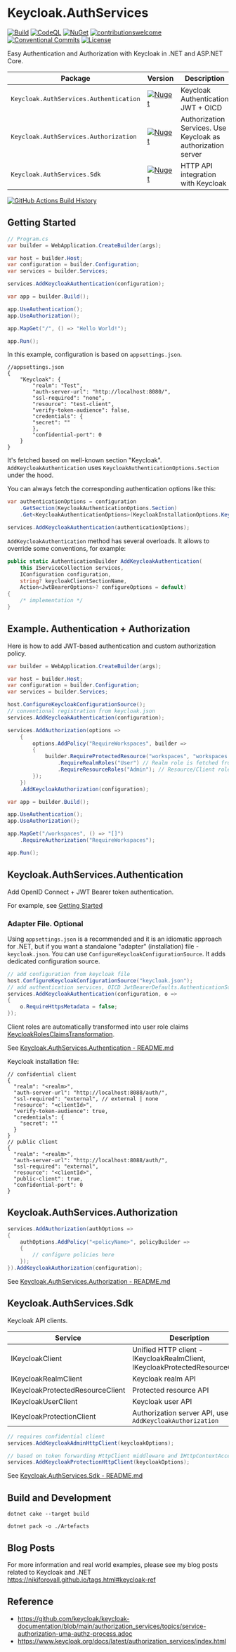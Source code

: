 # Keycloak.AuthServices

[![Build](https://github.com/NikiforovAll/keycloak-authorization-services-dotnet/actions/workflows/build.yml/badge.svg?branch=main)](https://github.com/NikiforovAll/keycloak-authorization-services-dotnet/actions/workflows/build.yml)
[![CodeQL](https://github.com/NikiforovAll/keycloak-authorization-services-dotnet/actions/workflows/codeql-analysis.yml/badge.svg)](https://github.com/NikiforovAll/keycloak-authorization-services-dotnet/actions/workflows/codeql-analysis.yml)
[![NuGet](https://img.shields.io/nuget/dt/Keycloak.AuthServices.Authentication.svg)](https://nuget.org/packages/Keycloak.AuthServices.Authentication)
[![contributionswelcome](https://img.shields.io/badge/contributions-welcome-brightgreen.svg?style=flat)](https://github.com/nikiforovall/keycloak-authorization-services-dotnet)
[![Conventional Commits](https://img.shields.io/badge/Conventional%20Commits-1.0.0-yellow.svg)](https://conventionalcommits.org)
[![License](https://img.shields.io/badge/license-MIT-blue.svg)](https://github.com/nikiforovall/keycloak-authorization-services-dotnet/blob/main/LICENSE.md)

Easy Authentication and Authorization with Keycloak in .NET and ASP.NET Core.

Package                                | Version                                                                                                                                  | Description
---------------------------------------|------------------------------------------------------------------------------------------------------------------------------------------|--------------------------------------------------------------------------
`Keycloak.AuthServices.Authentication` | [![Nuget](https://img.shields.io/nuget/v/Keycloak.AuthServices.Authentication.svg)](https://nuget.org/packages/Keycloak.AuthServices.Authentication)                         | Keycloak Authentication JWT + OICD
`Keycloak.AuthServices.Authorization`  | [![Nuget](https://img.shields.io/nuget/v/Keycloak.AuthServices.Authorization.svg)](https://nuget.org/packages/Keycloak.AuthServices.Authorization) | Authorization Services. Use Keycloak as authorization server
`Keycloak.AuthServices.Sdk`            | [![Nuget](https://img.shields.io/nuget/v/Keycloak.AuthServices.Sdk.svg)](https://nuget.org/packages/Keycloak.AuthServices.Sdk)     | HTTP API integration with Keycloak

[![GitHub Actions Build History](https://buildstats.info/github/chart/nikiforovall/keycloak-authorization-services-dotnet?branch=main&includeBuildsFromPullRequest=false)](https://github.com/NikiforovAll/keycloak-authorization-services-dotnet/actions)

## Getting Started

```csharp
// Program.cs
var builder = WebApplication.CreateBuilder(args);

var host = builder.Host;
var configuration = builder.Configuration;
var services = builder.Services;

services.AddKeycloakAuthentication(configuration);

var app = builder.Build();

app.UseAuthentication();
app.UseAuthorization();

app.MapGet("/", () => "Hello World!");

app.Run();
```

In this example, configuration is based on `appsettings.json`.

```jsonc
//appsettings.json
{
    "Keycloak": {
        "realm": "Test",
        "auth-server-url": "http://localhost:8080/",
        "ssl-required": "none",
        "resource": "test-client",
        "verify-token-audience": false,
        "credentials": {
        "secret": ""
        },
        "confidential-port": 0
    }
}
```

It's fetched based on well-known section "Keycloak". `AddKeycloakAuthentication` uses `KeycloakAuthenticationOptions.Section` under the hood.

You can always fetch the corresponding authentication options like this:

```csharp
var authenticationOptions = configuration
    .GetSection(KeycloakAuthenticationOptions.Section)
    .Get<KeycloakAuthenticationOptions>(KeycloakInstallationOptions.KeycloakFormatBinder);

services.AddKeycloakAuthentication(authenticationOptions);
```

`AddKeycloakAuthentication` method has several overloads. It allows to override some conventions, for example:

```csharp
public static AuthenticationBuilder AddKeycloakAuthentication(
    this IServiceCollection services,
    IConfiguration configuration,
    string? keycloakClientSectionName,
    Action<JwtBearerOptions>? configureOptions = default)
{
    /* implementation */
}
```

## Example. Authentication + Authorization

Here is how to add JWT-based authentication and custom authorization policy.

```csharp
var builder = WebApplication.CreateBuilder(args);

var host = builder.Host;
var configuration = builder.Configuration;
var services = builder.Services;

host.ConfigureKeycloakConfigurationSource();
// conventional registration from keycloak.json
services.AddKeycloakAuthentication(configuration);

services.AddAuthorization(options =>
    {
        options.AddPolicy("RequireWorkspaces", builder =>
        {
            builder.RequireProtectedResource("workspaces", "workspaces:read") // HTTP request to Keycloak to check protected resource
                .RequireRealmRoles("User") // Realm role is fetched from token
                .RequireResourceRoles("Admin"); // Resource/Client role is fetched from token
        });
    })
    .AddKeycloakAuthorization(configuration);

var app = builder.Build();

app.UseAuthentication();
app.UseAuthorization();

app.MapGet("/workspaces", () => "[]")
    .RequireAuthorization("RequireWorkspaces");

app.Run();
```

## Keycloak.AuthServices.Authentication

Add OpenID Connect + JWT Bearer token authentication.

For example, see [Getting Started](#getting-started)

### Adapter File. Optional

Using `appsettings.json` is a recommended and it is an idiomatic approach for .NET, but if you want a standalone "adapter" (installation) file - `keycloak.json`. You can use `ConfigureKeycloakConfigurationSource`. It adds dedicated configuration source.

```csharp
// add configuration from keycloak file
host.ConfigureKeycloakConfigurationSource("keycloak.json");
// add authentication services, OICD JwtBearerDefaults.AuthenticationScheme
services.AddKeycloakAuthentication(configuration, o =>
{
    o.RequireHttpsMetadata = false;
});
```

Client roles are automatically transformed into user role claims [KeycloakRolesClaimsTransformation](./src/Keycloak.AuthServices.Authentication/Claims/KeycloakRolesClaimsTransformation.cs).

See [Keycloak.AuthServices.Authentication - README.md](src/Keycloak.AuthServices.Authentication/README.md)

Keycloak installation file:

```jsonc
// confidential client
{
  "realm": "<realm>",
  "auth-server-url": "http://localhost:8088/auth/",
  "ssl-required": "external", // external | none
  "resource": "<clientId>",
  "verify-token-audience": true,
  "credentials": {
    "secret": ""
  }
}
// public client
{
  "realm": "<realm>",
  "auth-server-url": "http://localhost:8088/auth/",
  "ssl-required": "external",
  "resource": "<clientId>",
  "public-client": true,
  "confidential-port": 0
}
```

## Keycloak.AuthServices.Authorization

```csharp
services.AddAuthorization(authOptions =>
{
    authOptions.AddPolicy("<policyName>", policyBuilder =>
    {
        // configure policies here
    });
}).AddKeycloakAuthorization(configuration);
```

See [Keycloak.AuthServices.Authorization - README.md](src/Keycloak.AuthServices.Authorization/README.md)

## Keycloak.AuthServices.Sdk

Keycloak API clients.

| Service                          | Description                                                                  |
|----------------------------------|------------------------------------------------------------------------------|
| IKeycloakClient                  | Unified HTTP client - IKeycloakRealmClient, IKeycloakProtectedResourceClient |
| IKeycloakRealmClient             | Keycloak realm API                                                           |
| IKeycloakProtectedResourceClient | Protected resource API                                                       |
| IKeycloakUserClient              | Keycloak user API                                                            |
| IKeycloakProtectionClient        | Authorization server API, used by `AddKeycloakAuthorization`                 |

```csharp
// requires confidential client
services.AddKeycloakAdminHttpClient(keycloakOptions);

// based on token forwarding HttpClient middleware and IHttpContextAccessor
services.AddKeycloakProtectionHttpClient(keycloakOptions);
```

See [Keycloak.AuthServices.Sdk - README.md](src/Keycloak.AuthServices.Sdk/README.md)

## Build and Development

`dotnet cake --target build`

`dotnet pack -o ./Artefacts`

## Blog Posts

For more information and real world examples, please see my blog posts related to Keycloak and .NET <https://nikiforovall.github.io/tags.html#keycloak-ref>

## Reference

* <https://github.com/keycloak/keycloak-documentation/blob/main/authorization_services/topics/service-authorization-uma-authz-process.adoc>
* <https://www.keycloak.org/docs/latest/authorization_services/index.html>

